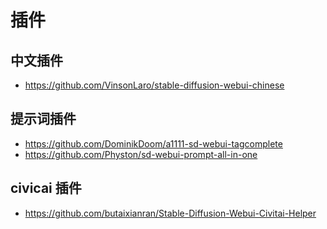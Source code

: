 # 插件

## 中文插件

- https://github.com/VinsonLaro/stable-diffusion-webui-chinese

## 提示词插件

- https://github.com/DominikDoom/a1111-sd-webui-tagcomplete
- https://github.com/Physton/sd-webui-prompt-all-in-one

## civicai 插件

- https://github.com/butaixianran/Stable-Diffusion-Webui-Civitai-Helper
